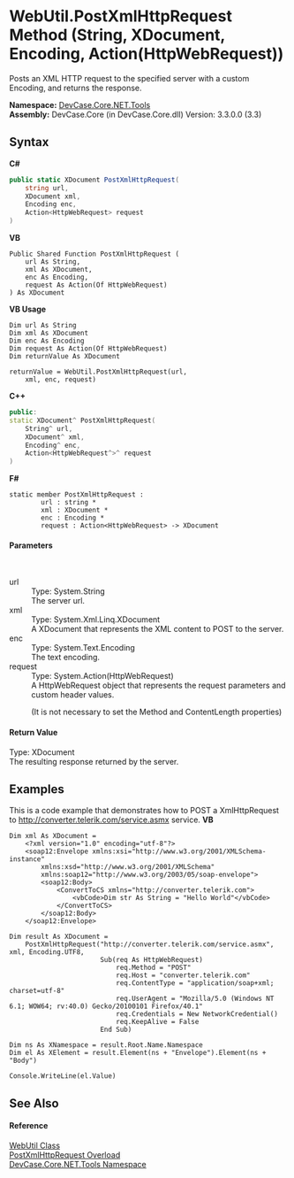 # WebUtil.PostXmlHttpRequest Method (String, XDocument, Encoding, Action(HttpWebRequest))
 

Posts an XML HTTP request to the specified server with a custom Encoding, and returns the response.

**Namespace:**&nbsp;<a href="N_DevCase_Core_NET_Tools">DevCase.Core.NET.Tools</a><br />**Assembly:**&nbsp;DevCase.Core (in DevCase.Core.dll) Version: 3.3.0.0 (3.3)

## Syntax

**C#**<br />
``` C#
public static XDocument PostXmlHttpRequest(
	string url,
	XDocument xml,
	Encoding enc,
	Action<HttpWebRequest> request
)
```

**VB**<br />
``` VB
Public Shared Function PostXmlHttpRequest ( 
	url As String,
	xml As XDocument,
	enc As Encoding,
	request As Action(Of HttpWebRequest)
) As XDocument
```

**VB Usage**<br />
``` VB Usage
Dim url As String
Dim xml As XDocument
Dim enc As Encoding
Dim request As Action(Of HttpWebRequest)
Dim returnValue As XDocument

returnValue = WebUtil.PostXmlHttpRequest(url, 
	xml, enc, request)
```

**C++**<br />
``` C++
public:
static XDocument^ PostXmlHttpRequest(
	String^ url, 
	XDocument^ xml, 
	Encoding^ enc, 
	Action<HttpWebRequest^>^ request
)
```

**F#**<br />
``` F#
static member PostXmlHttpRequest : 
        url : string * 
        xml : XDocument * 
        enc : Encoding * 
        request : Action<HttpWebRequest> -> XDocument 

```


#### Parameters
&nbsp;<dl><dt>url</dt><dd>Type: System.String<br />The server url.</dd><dt>xml</dt><dd>Type: System.Xml.Linq.XDocument<br />A XDocument that represents the XML content to POST to the server.</dd><dt>enc</dt><dd>Type: System.Text.Encoding<br />The text encoding.</dd><dt>request</dt><dd>Type: System.Action(HttpWebRequest)<br />A HttpWebRequest object that represents the request parameters and custom header values. 

 (It is not necessary to set the Method and ContentLength properties)</dd></dl>

#### Return Value
Type: XDocument<br />The resulting response returned by the server.

## Examples
This is a code example that demonstrates how to POST a XmlHttpRequest to http://converter.telerik.com/service.asmx service. 
**VB**<br />
``` VB
Dim xml As XDocument =
    <?xml version="1.0" encoding="utf-8"?>
    <soap12:Envelope xmlns:xsi="http://www.w3.org/2001/XMLSchema-instance"
        xmlns:xsd="http://www.w3.org/2001/XMLSchema"
        xmlns:soap12="http://www.w3.org/2003/05/soap-envelope">
        <soap12:Body>
            <ConvertToCS xmlns="http://converter.telerik.com">
                <vbCode>Dim str As String = "Hello World"</vbCode>
            </ConvertToCS>
        </soap12:Body>
    </soap12:Envelope>

Dim result As XDocument =
    PostXmlHttpRequest("http://converter.telerik.com/service.asmx", xml, Encoding.UTF8,
                       Sub(req As HttpWebRequest)
                           req.Method = "POST"
                           req.Host = "converter.telerik.com"
                           req.ContentType = "application/soap+xml; charset=utf-8"
                           req.UserAgent = "Mozilla/5.0 (Windows NT 6.1; WOW64; rv:40.0) Gecko/20100101 Firefox/40.1"
                           req.Credentials = New NetworkCredential()
                           req.KeepAlive = False
                       End Sub)

Dim ns As XNamespace = result.Root.Name.Namespace
Dim el As XElement = result.Element(ns + "Envelope").Element(ns + "Body")

Console.WriteLine(el.Value)
```


## See Also


#### Reference
<a href="T_DevCase_Core_NET_Tools_WebUtil">WebUtil Class</a><br /><a href="Overload_DevCase_Core_NET_Tools_WebUtil_PostXmlHttpRequest">PostXmlHttpRequest Overload</a><br /><a href="N_DevCase_Core_NET_Tools">DevCase.Core.NET.Tools Namespace</a><br />